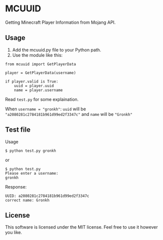 # MCUUID
Getting Minecraft Player Information from Mojang API.

## Usage
1. Add the mcuuid.py file to your Python path.
2. Use the module like this:

```
from mcuuid import GetPlayerData

player = GetPlayerData(username)

if player.valid is True:
    uuid = player.uuid
    name = player.username
```

Read `test.py` for some explaination.

When `username = "gronkh"`:
`uuid` will be `"a2080281c2784181b961d99ed2f3347c"`
and `name` will be `"Gronkh"`

## Test file
Usage
```
$ python test.py gronkh
```
or
```
$ python test.py
Please enter a username:
gronkh
```

Response:
```
UUID: a2080281c2784181b961d99ed2f3347c
correct name: Gronkh
```

## License
This software is licensed under the MIT license. Feel free to use it however you like.
